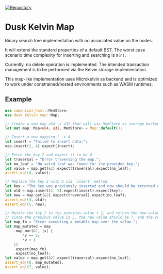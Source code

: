 [![Repository](https://img.shields.io/badge/github-dusk--kelvin--map-blueviolet)](https://github.com/dusk-network/dusk-kelvin-map)

# Dusk Kelvin Map

Binary search tree implementation with no associated value on the nodes.

It will extend the standard properties of a default BST. The worst case scenario time complexity for inserting and searching is `O(n)`.

Currently, no delete operation is implemented. The intended transaction management is to be performed via the Kelvin storage implementation.

This map-like implementation uses Microkelvin as backend and is optimized to work under constrained/hosted environments such as WASM runtimes.

## Example

```rust
use canonical_host::MemStore;
use dusk_kelvin_map::Map;

// Create a new map u64 -> u32 that will use MemStore as storage backend
let mut map: Map<u64, u32, MemStore> = Map::default();

// Insert a new mapping 2 -> 4
let insert = "Failed to insert data.";
map.insert(2, 4).expect(insert);

// Fetch the key 2 and expect it to be 4
let traversal = "Error traversing the map.";
let no_leaf = "No valid leaf was found for the provided key.";
let value = map.get(&2).expect(traversal).expect(no_leaf);
assert_eq!(4, value);

// Replace the key 2 with 5 via `insert` method
let key = "The key was previously inserted and now should be returned as replacement.";
let old = map.insert(2, 5).expect(insert).expect(key);
let new = map.get(&2).expect(traversal).expect(no_leaf);
assert_eq!(4, old);
assert_eq!(5, new);

// Mutate the key 2 to the previous value + 2, and return the new value + 1
// Since the previous value is 5, the new value should be 7, and the returned mapping should be 8
let map_fn = "Error executing a mutable map over the value.";
let map_mutated = map
    .map_mut(&2, |v| {
        *v += 2;
        *v + 1
    })
    .expect(map_fn)
    .expect(no_leaf);
let value = map.get(&2).expect(traversal).expect(no_leaf);
assert_eq!(8, map_mutated);
assert_eq!(7, value);
```
